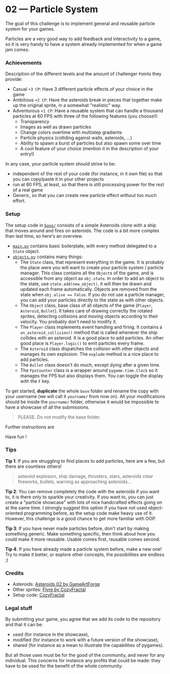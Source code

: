 # 02 — Particle System

The goal of this challenge is to implement general and reusable particle system for your games.

Particles are a very good way to add feedback and interactivity to a game, 
so it is very handy to have a system already implemented for when a game jam comes.

### Achievements

 Description of the different levels and the amount of 
`C`hallenger `P`oints they provide:

- Casual `+3 CP`: Have 3 different particle effects of your choice in the game
- Ambitious `+2 CP`: Have the asteroids break in pieces that together make up the original sprite,
  in a somewhat "realistic" way.
- Adventurous `+1 CP`:
  Have a reusable system that can handle a thousand particles at 60 FPS
  with three of the following features (you choose!):
    - Transparency
    - Images as well as drawn particles
    - Change colors overtime with multistep gradients
    - Particle physics (colliding against walls, asteroids, ...)
    - Ability to spawn a burst of particles but also spawn some over time
    - A cool feature of your choice (mention it in the description of your entry!)

In any case, your particle system should strive to be:
- independent of the rest of your code (for instance, in it own file) 
   so that you can copy/paste it in your other projects
- run at 60 FPS, at least, so that there is still processing power for the rest of a real game
- Generic, so that you can create new particle effect without too much effort.

### Setup

The setup code in [`base/`](./base) consists of a simple Asteroids clone with a ship that moves around and fires on asteroids.
The code is a bit more complex than last time, so here's an overview.

- [`main.py`](./base/main.py) contains basic boilerplate, with every method delegated to a `State` object.
- [`objects.py`](./base/objects.py) contains many things:
  - The `State` class, that represent everything in the game. It is probably the place were you will 
      want to create your particle system / particle manager. This class contains all the `Object`s of the game,
      and is accessible from any object as `obj.state`. In order to add an object to the state, use `state.add(new_object)`,
      it will then be drawn and updated each frame automatically. Objects are removed from the state when `obj.alive == False`.
      If you do not use a particle manager, you can add your particles directly to the state as with other objects.
  - The `Object` class, base class of all objects of the game (`Player`, `Asteroid`, `Bullet`). It takes care of 
      drawing correctly the rotated sprites, detecting collisions and moving objects according to their velocity.
      You probably don't need to modify it.
  - The `Player` class implements event handling and firing. It contains a `on_asteroid_collision()`
      method that is called whenever the ship collides with an asteroid. It is a good place to add particles.
      An other good place is `Player.logic()` to emit particles every frame.
  - The `Asteroid` class dispatches the collision with other objects and manages its own explosion.
      The `explode` method is a nice place to add particles.
  - The `Bullet` class doesn't do much, except dying after a given time.
  - The `FpsCounter` class is a wrapper around `pygame.time.Clock` so it manages the FPS but also 
      displays them. You can toggle the display with the `F` key.

To get started, **duplicate** the whole `base` folder and rename the copy with your username
(we will call it `yourname/` from now on). All your modifications should be inside the `yourname/` folder,
otherwise it would be impossible to have a showcase of all the submissions.

> PLEASE. Do not modify the base folder.

Further instructions are 

Have fun !

### Tips

**Tip 1**: If you are struggling to find places to add particles, here are a few, but there are countless others!
> asteroid explosion, ship damage, thrusters, stars, asteroids clear fireworks, bullets, warning as approaching asteroids...

**Tip 2**: You can remove completely the code with the asteroids if you want to, it is there only to sparkle your 
creativity. If you want to, you can just create a "particle showcase" with lots of nice handcrafted effects going on at the same time.
I strongly suggest this option if you have not used object-oriented programming before, as the setup code make heavy use of it.
However, this challenge is a good chance to get more familiar with OOP.

**Tip 3**: If you have never made particles before, don't start by making something generic.
Make something specific, then think about how you could make it more reusable. 
Usable comes first, reusable comes second.

**Tip 4**: If you have already made a particle system before, make a new one! 
Try to make it better, or explore other concepts, the possibilities are endless ;)

### Credits

 - Asteroids: [Asteroids 02 by GameArtForge](https://opengameart.org/content/asteroids-set-02)
 - Other sprites: [Flyre by CozyFractal](https://gitlab.com/ddorn/flyre)
 - Setup code: [CozyFractal](https://cozyfractal.com)

### Legal stuff

By submitting your game, you agree that we add its code to the repository 
and that it can be:
- used (for instance in the showcase), 
- modified (for instance to work with a future version of the showcase),
- shared (for instance as a mean to illustrate the capabilities of pygames).

But all those uses must be for the good of the community, and never for any individual.
This concerns for instance any profits that could be made: they have to be used for the 
benefit of the whole community.
